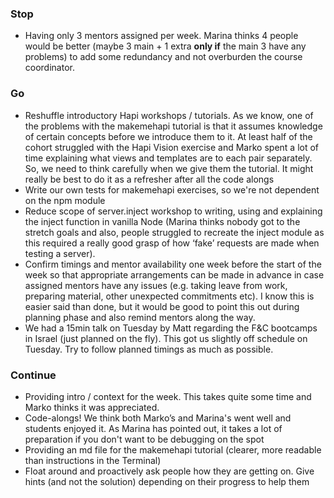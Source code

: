 ### Stop
- Having only 3 mentors assigned per week. Marina thinks 4 people would be better (maybe 3 main + 1 extra **only if** the main 3 have any problems) to add some redundancy and not overburden the course coordinator. 

### Go
- Reshuffle introductory Hapi workshops / tutorials. As we know, one of the problems with the makemehapi tutorial is that it assumes knowledge of certain concepts before we introduce them to it. At least half of the cohort struggled with the Hapi Vision exercise and Marko spent a lot of time explaining what views and templates are to each pair separately. So, we need to think carefully when we give them the tutorial. It might really be best to do it as a refresher after all the code alongs
- Write our own tests for makemehapi exercises, so we're not dependent on the npm module
- Reduce scope of server.inject workshop to writing, using and explaining the inject function in vanilla Node (Marina thinks nobody got to the stretch goals and also, people struggled to recreate the inject module as this required a really good grasp of how ‘fake’ requests are made when testing a server). 
- Confirm timings and mentor availability one week before the start of the week so that appropriate arrangements can be made in advance in case assigned mentors have any issues (e.g. taking leave from work, preparing material, other unexpected commitments etc). I know this is easier said than done, but it would be good to point this out during planning phase and also remind mentors along the way. 
- We had a 15min talk on Tuesday by Matt regarding the F&C bootcamps in Israel (just planned on the fly). This got us slightly off schedule on Tuesday. Try to follow planned timings as much as possible. 

### Continue
- Providing intro / context for the week. This takes quite some time and Marko thinks it was appreciated.
- Code-alongs! We think both Marko’s and Marina's went well and students enjoyed it. As Marina has pointed out, it takes a lot of preparation if you don't want to be debugging on the spot
- Providing an md file for the makemehapi tutorial (clearer, more readable than instructions in the Terminal)
- Float around and proactively ask people how they are getting on. Give hints (and not the solution) depending on their progress to help them
